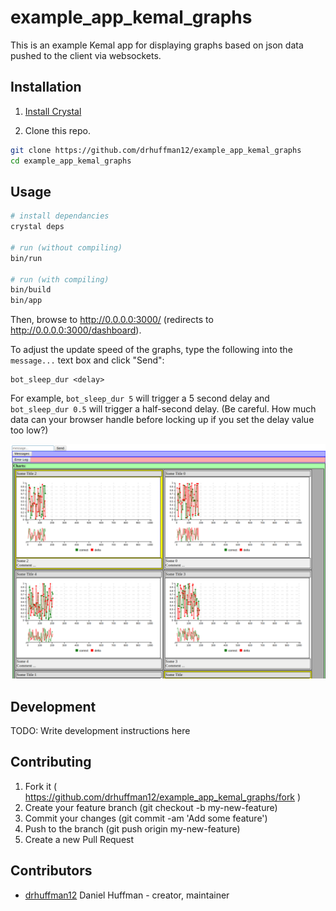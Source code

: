 # example_app_kemal_graphs

This is an example Kemal app for displaying graphs based on json data pushed to the client via websockets.

## Installation

1. [Install Crystal](https://crystal-lang.org/docs/installation/index.html)

2. Clone this repo.

```sh
git clone https://github.com/drhuffman12/example_app_kemal_graphs
cd example_app_kemal_graphs
```

## Usage

```sh
# install dependancies
crystal deps

# run (without compiling)
bin/run

# run (with compiling)
bin/build
bin/app
```

Then, browse to http://0.0.0.0:3000/ (redirects to http://0.0.0.0:3000/dashboard).

To adjust the update speed of the graphs, type the following into the `message...` text box and click "Send":

```
bot_sleep_dur <delay>
```

For example, `bot_sleep_dur 5` will trigger a 5 second delay and `bot_sleep_dur 0.5` will trigger a half-second delay. (Be careful. How much data can your browser handle before locking up if you set the delay value too low?)

![example screenshot](doc/screenshots/browser_screenshot.png)

## Development

TODO: Write development instructions here


## Contributing

1. Fork it ( https://github.com/drhuffman12/example_app_kemal_graphs/fork )
2. Create your feature branch (git checkout -b my-new-feature)
3. Commit your changes (git commit -am 'Add some feature')
4. Push to the branch (git push origin my-new-feature)
5. Create a new Pull Request

## Contributors

- [drhuffman12](https://github.com/drhuffman12) Daniel Huffman - creator, maintainer
